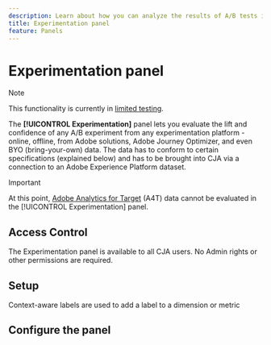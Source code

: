 ```yaml
---
description: Learn about how you can analyze the results of A/B tests in the CJA Experimentation panel.
title: Experimentation panel
feature: Panels
---
```


# Experimentation panel

>[!NOTE]
>
>This functionality is currently in [limited testing](/help/release-notes/releases.md).

The **[!UICONTROL Experimentation]** panel lets you evaluate the lift and confidence of any A/B experiment from any experimentation platform - online, offline, from Adobe solutions, Adobe Journey Optimizer, and even BYO (bring-your-own) data. The data has to conform to certain specifications (explained below) and has to be brought into CJA via a connection to an Adobe Experience Platform dataset.

>[!IMPORTANT]
>
>At this point, [Adobe Analytics for Target](https://experienceleague.adobe.com/docs/target/using/integrate/a4t/a4t.html) (A4T) data cannot be evaluated in the [!UICONTROL Experimentation] panel.

## Access Control

The Experimentation panel is available to all CJA users. No Admin rights or other permissions are required.

## Setup

Context-aware labels are used to add a label to a dimension or metric


## Configure the panel


